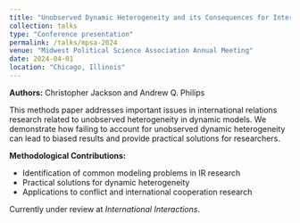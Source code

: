 ```yaml
---
title: "Unobserved Dynamic Heterogeneity and its Consequences for International Relations Research"
collection: talks
type: "Conference presentation"
permalink: /talks/mpsa-2024
venue: "Midwest Political Science Association Annual Meeting"
date: 2024-04-01
location: "Chicago, Illinois"
---
```


**Authors:** Christopher Jackson and Andrew Q. Philips

This methods paper addresses important issues in international relations research related to unobserved heterogeneity in dynamic models. We demonstrate how failing to account for unobserved dynamic heterogeneity can lead to biased results and provide practical solutions for researchers.

**Methodological Contributions:**
* Identification of common modeling problems in IR research
* Practical solutions for dynamic heterogeneity
* Applications to conflict and international cooperation research

Currently under review at *International Interactions*.
